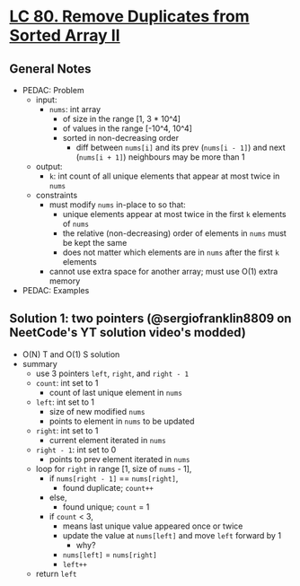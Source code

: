 # [LC 80. Remove Duplicates from Sorted Array II](https://leetcode.com/problems/remove-duplicates-from-sorted-array-ii/)

## General Notes

- PEDAC: Problem
  - input:
    - `nums`: int array
      - of size in the range [1, 3 * 10^4]
      - of values in the range [-10^4, 10^4]
      - sorted in non-decreasing order
        - diff between `nums[i]` and its prev (`nums[i - 1]`) and next (`nums[i + 1]`) neighbours may be more than 1
  - output:
    - `k`: int count of all unique elements that appear at most twice in `nums`
  - constraints
    - must modify `nums` in-place to so that:
      - unique elements appear at most twice in the first `k` elements of `nums`
      - the relative (non-decreasing) order of elements in `nums` must be kept the same
      - does not matter which elements are in `nums` after the first `k` elements
    - cannot use extra space for another array; must use O(1) extra memory
- PEDAC: Examples

## Solution 1: two pointers (@sergiofranklin8809 on NeetCode's YT solution video's modded)

- O(N) T and O(1) S solution
- summary
  - use 3 pointers `left`, `right`, and `right - 1`
  - `count`: int set to 1
    - count of last unique element in `nums`
  - `left`: int set to 1
    - size of new modified `nums`
    - points to element in `nums` to be updated
  - `right`: int set to 1
    - current element iterated in `nums`
  - `right - 1`: int set to 0
    - points to prev element iterated in `nums`
  - loop for `right` in range [1, size of `nums` - 1],
    - if `nums[right - 1]` == `nums[right]`,
      - found duplicate; `count++`
    - else,
      - found unique; `count` = 1
    - if `count` < 3,
      - means last unique value appeared once or twice
      - update the value at `nums[left]` and move `left` forward by 1
        - why?
      - `nums[left]` = `nums[right]`
      - `left++`
  - return `left`
